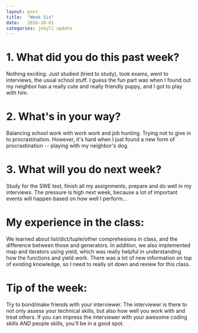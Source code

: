 ```yaml
---
layout: post
title:  "Week Six"
date:   2016-10-01
categories: jekyll update
---
```


# 1. What did you do this past week?
Nothing exciting. Just studied (tried to study), took exams, went to interviews, the usual school stuff. I guess the fun part was when I found out my neighbor has a really cute and really friendly puppy, and I got to play with him. 

# 2. What's in your way?
Balancing school work with work work and job hunting. Trying not to give in to procrastination. However, it's hard when I just found a new form of procrastination -- playing with my neighbor's dog.

# 3. What will you do next week?
Study for the SWE test, finish all my assignments, prepare and do well in my interviews. The pressure is high next week, because a lot of important events will happen based on how well I perform...

# My experience in the class:
We learned about list/dict/tuple/other comprehesions in class, and the difference between those and generators. In addition, we also implemented map and iterators using yield, which was really helpful in understanding how the functions and yield work. There was a lot of new information on top of existing knowledge, so I need to really sit down and review for this class.

# Tip of the week:
Try to bond/make friends with your interviewer. The interviewer is there to not only assess your technical skills, but also how well you work with and treat others. If you can impress the interviewer with your awesome coding skills *AND* people skills, you'll be in a good spot.